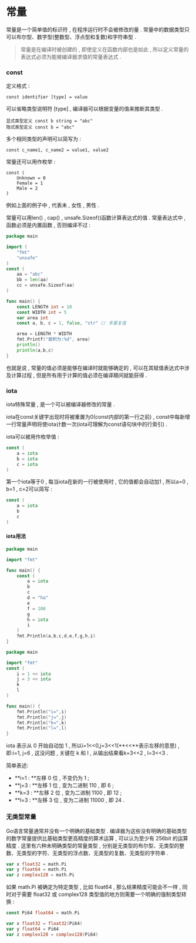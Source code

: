 # 常量

常量是一个简单值的标识符 , 在程序运行时不会被修改的量 . 常量中的数据类型只可以布尔型、数字型\(整数型、浮点型和复数\)和字符串型 .

> 常量是在编译时被创建的 , 即使定义在函数内部也是如此 , 所以定义常量的表达式必须为能被编译器求值的常量表达式 .

### const

定义格式 :

```
const identifier [type] = value
```

可以省略类型说明符 \[type\] , 编译器可以根据变量的值来推断其类型 .

```
显式类型定义 const b string = "abc"
隐式类型定义 const b = "abc"
```

多个相同类型的声明可以简写为 :

```
const c_name1, c_name2 = value1, value2
```

常量还可以用作枚举 :

```
const (
    Unknown = 0
    Female = 1
    Male = 2
)
```

例如上面的例子中 , 代表未 , 女性 , 男性 .

常量可以用len\(\) , cap\(\) , unsafe.Sizeof\(\)函数计算表达式的值 . 常量表达式中 , 函数必须是内置函数 , 否则编译不过 :

```go
package main

import (
    "fmt"
    "unsafe"
)
const (
    aa = "abc"
    bb = len(aa)
    cc = unsafe.Sizeof(aa)
)

func main() {
    const LENGTH int = 10
    const WIDTH int = 5
    var area int
    const a, b, c = 1, false, "str" // 多重复值

    area = LENGTH * WIDTH
    fmt.Printf("面积为:%d", area)
    println()
    println(a,b,c)
}
```

也就是说 , 常量的值必须是能够在编译时就能够确定的 , 可以在其赋值表达式中涉及计算过程 , 但是所有用于计算的值必须在编译期间就能获得 .

### iota

iota特殊常量 , 是一个可以被编译器修改的常量 .

iota在const关键字出现时将被重置为0\(const内部的第一行之前\) , const中每新增一行常量声明将使iota计数一次\(iota可理解为const语句块中的行索引\) .

iota可以被用作枚举值 :

```go
const (
    a = iota
    b = iota
    c = iota
)
```

第一个iota等于0 , 每当iota在新的一行被使用时 , 它的值都会自动加1 , 所以a=0 , b=1 , c=2可以简写 :

```go
const (
    a = iota
    b
    c
)
```

#### iota用法

```go
package main

import "fmt"

func main() {
    const (
        a = iota
        b
        c
        d = "ha"
        e
        f = 100
        g
        h = iota
        i
    )
    fmt.Println(a,b,c,d,e,f,g,h,i)
}
```

```go
package main

import "fmt"
const (
    i = 1 << iota
    j = 3 << iota
    k
    l
)

func main() {
    fmt.Println("i=",i)
    fmt.Println("j=",j)
    fmt.Println("k=",k)
    fmt.Println("l=",l)
}
```

iota 表示从 0 开始自动加 1 , 所以i=1&lt;&lt;0,j=3&lt;&lt;1\(**&lt;&lt;**表示左移的意思\) , 即:i=1, j=6 , 这没问题 , 关键在 k 和 l , 从输出结果看k=3&lt;&lt;2 , l=3&lt;&lt;3 .

简单表述:

* **i=1 : **左移 0 位 , 不变仍为 1 ; 
* **j=3 : **左移 1 位 , 变为二进制 110 , 即 6 ; 
* **k=3 : **左移 2 位 , 变为二进制 1100 , 即 12 ; 
* **l=3 : **左移 3 位 , 变为二进制 11000 , 即 24 . 

### 无类型常量

Go语言常量通常并没有一个明确的基础类型 . 编译器为这些没有明确的基础类型的数字常量提供比基础类型更高精度的算术运算 , 可以认为至少有 256bit 的运算精度 . 这里有六种未明确类型的常量类型 , 分别是无类型的布尔型、无类型的整数、无类型的字符、无类型的浮点数、无类型的复数、无类型的字符串 .

```go
var x float32 = math.Pi
var y float64 = math.Pi
var z complex128 = math.Pi
```

如果 math.Pi 被确定为特定类型 , 比如 float64 , 那么结果精度可能会不一样 , 同时对于需要 float32 或 complex128 类型值的地方则需要一个明确的强制类型转换 : 

```go
const Pi64 float64 = math.Pi

var x float32 = float32(Pi64)
var y float64 = Pi64
var z complex128 = complex128(Pi64)
```



